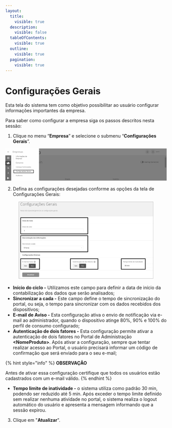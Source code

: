 ```yaml
---
layout:
  title:
    visible: true
  description:
    visible: false
  tableOfContents:
    visible: true
  outline:
    visible: true
  pagination:
    visible: true
---
```


# Configurações Gerais

Esta tela do sistema tem como objetivo possibilitar ao usuário configurar informações importantes da empresa.

Para saber como configurar a empresa siga os passos descritos nesta sessão:

1. Clique no menu “**Empresa**” e selecione o submenu “**Configurações Gerais**”.

![](<../../../.gitbook/assets/0 (18).png>)

2. Defina as configurações desejadas conforme as opções da tela de Configurações Gerais:&#x20;

<figure><img src="../../../.gitbook/assets/Captura de pantalla 2024-03-07 a la(s) 17.00.41.png" alt=""><figcaption></figcaption></figure>

* **Início do ciclo -** Utilizamos este campo para definir a data de início da contabilização dos dados que serão analisados;
* **Sincronizar a cada -** Este campo define o tempo de sincronização do portal, ou seja, o tempo para sincronizar com os dados recebidos dos dispositivos;
* **E-mail de Aviso -** Esta configuração ativa o envio de notificação via e-mail ao administrador, quando o dispositivo atinge 80%, 90% e 100% do perfil de consumo configurado;
* **Autenticação de dois fatores -** Esta configuração permite ativar a autenticação de dois fatores no Portal de Administração  **\<NomeProduto>**.  Após ativar a configuração, sempre que tentar realizar acesso ao Portal, o usuário precisará informar um código de confirmação que será enviado para o seu e-mail;

{% hint style="info" %}
**OBSERVAÇÃO**

Antes de ativar essa configuração certifique que todos os usuários estão cadastrados com um e-mail válido.&#x20;
{% endhint %}

* **Tempo limite de inatividade -** o sistema utiliza como padrão 30 min, podendo ser reduzido até 5 min. Após exceder o tempo limite definido sem realizar nenhuma atividade no portal, o sistema realiza o logout automático do usuário e  apresenta a mensagem informando que a sessão expirou.

3. Clique em "**Atualizar**".
